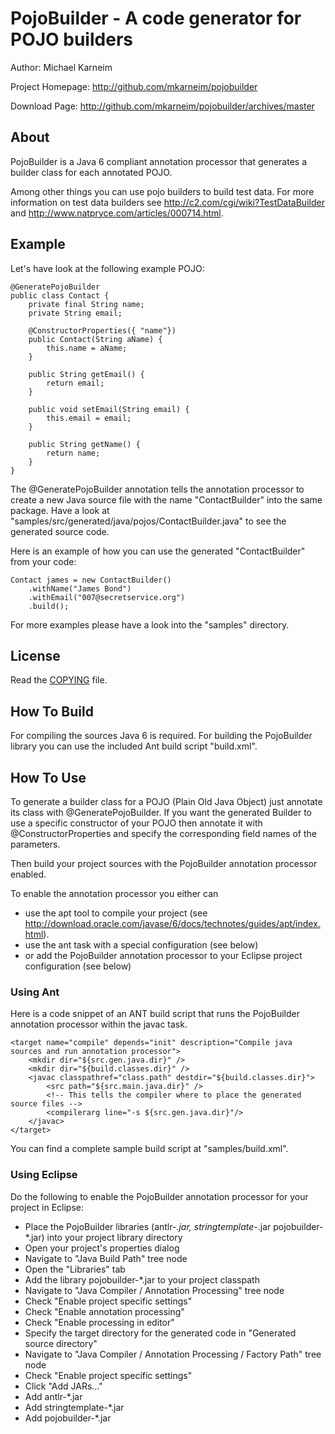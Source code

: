 PojoBuilder -  A code generator for POJO builders
================================================= 

Author: Michael Karneim

Project Homepage: http://github.com/mkarneim/pojobuilder

Download Page: http://github.com/mkarneim/pojobuilder/archives/master

About
-----

PojoBuilder is a Java 6 compliant annotation processor that generates a builder class for each annotated POJO.

Among other things you can use pojo builders to build test data. For more information on test data builders 
see http://c2.com/cgi/wiki?TestDataBuilder and http://www.natpryce.com/articles/000714.html.

Example
-------

Let's have look at the following example POJO:

	@GeneratePojoBuilder
	public class Contact { 
		private final String name;
		private String email;
	
		@ConstructorProperties({ "name"})
		public Contact(String aName) {
			this.name = aName;
		}
	
		public String getEmail() {
			return email;
		}
	
		public void setEmail(String email) {
			this.email = email;
		}
	
		public String getName() {
			return name;
		}
	}

The @GeneratePojoBuilder annotation tells the annotation processor to create a new Java source file with 
the name "ContactBuilder" into the same package.
Have a look at "samples/src/generated/java/pojos/ContactBuilder.java" to see the generated source code.

Here is an example of how you can use the generated "ContactBuilder" from your code:


	Contact james = new ContactBuilder()
		.withName("James Bond")
		.withEmail("007@secretservice.org")
		.build();


For more examples please have a look into the "samples" directory.    

License
-------

Read the [COPYING] file.

How To Build
------------

For compiling the sources Java 6 is required.
For building the PojoBuilder library you can use the included Ant build script "build.xml". 


How To Use
----------

To generate a builder class for a POJO (Plain Old Java Object) just annotate its class with 
@GeneratePojoBuilder. If you want the generated Builder to use a specific constructor of your POJO
then annotate it with @ConstructorProperties and specify the corresponding field names of the parameters.

Then build your project sources with the PojoBuilder annotation processor enabled.

To enable the annotation processor you either can

* use the apt tool to compile your project (see http://download.oracle.com/javase/6/docs/technotes/guides/apt/index.html). 
* use the <javac> ant task with a special configuration (see below)
* or add the PojoBuilder annotation processor to your Eclipse project configuration (see below)

### Using Ant

Here is a code snippet of an ANT build script that runs the PojoBuilder annotation processor within the javac task. 


    <target name="compile" depends="init" description="Compile java sources and run annotation processor">
    	<mkdir dir="${src.gen.java.dir}" />
    	<mkdir dir="${build.classes.dir}" />
    	<javac classpathref="class.path" destdir="${build.classes.dir}">
    		<src path="${src.main.java.dir}" />
    		<!-- This tells the compiler where to place the generated source files -->
    		<compilerarg line="-s ${src.gen.java.dir}"/>
    	</javac>
    </target>


You can find a complete sample build script at "samples/build.xml".

### Using Eclipse

Do the following to enable the PojoBuilder annotation processor for your project in Eclipse:

* Place the PojoBuilder libraries (antlr-*.jar, stringtemplate-*.jar pojobuilder-*.jar) into your project library directory 
* Open your project's properties dialog
* Navigate to "Java Build Path" tree node
* Open the "Libraries" tab
* Add the library pojobuilder-*.jar to your project classpath
* Navigate to "Java Compiler / Annotation Processing" tree node
* Check "Enable project specific settings"
* Check "Enable annotation processing"
* Check "Enable processing in editor"
* Specify the target directory for the generated code in "Generated source directory"
* Navigate to "Java Compiler / Annotation Processing / Factory Path" tree node
* Check "Enable project specific settings"
* Click "Add JARs..."
* Add antlr-*.jar
* Add stringtemplate-*.jar
* Add pojobuilder-*.jar

[COPYING]: COPYING

